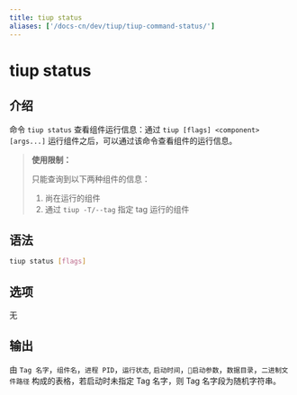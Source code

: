 ```yaml
---
title: tiup status
aliases: ['/docs-cn/dev/tiup/tiup-command-status/']
---
```


# tiup status

## 介绍

命令 `tiup status` 查看组件运行信息：通过 `tiup [flags] <component> [args...]` 运行组件之后，可以通过该命令查看组件的运行信息。

> **使用限制：**
>
> 只能查询到以下两种组件的信息：
>
> 1. 尚在运行的组件
> 2. 通过 `tiup -T/--tag` 指定 tag 运行的组件

## 语法

```sh
tiup status [flags]
```

## 选项

无

## 输出

由 `Tag 名字`，`组件名`，`进程 PID`，`运行状态`, `启动时间`，`启动参数`，`数据目录`，`二进制文件路径` 构成的表格，若启动时未指定 Tag 名字，则 Tag 名字段为随机字符串。
